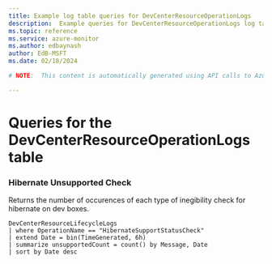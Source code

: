 ```yaml
---
title: Example log table queries for DevCenterResourceOperationLogs
description:  Example queries for DevCenterResourceOperationLogs log table
ms.topic: reference
ms.service: azure-monitor
ms.author: edbaynash
author: EdB-MSFT
ms.date: 02/18/2024

# NOTE:  This content is automatically generated using API calls to Azure. Any edits made on these files will be overwritten in the next run of the script. 

---
```


# Queries for the DevCenterResourceOperationLogs table


### Hibernate Unsupported Check  


Returns the number of occurences of each type of inegibility check for hibernate on dev boxes.  

```query
DevCenterResourceLifecycleLogs
| where OperationName == "HibernateSupportStatusCheck"
| extend Date = bin(TimeGenerated, 6h)
| summarize unsupportedCount = count() by Message, Date
| sort by Date desc
```

